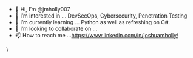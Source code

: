 - 👋 Hi, I’m @jmholly007
- 👀 I’m interested in ... DevSecOps, Cybersecurity, Penetration Testing
- 🌱 I’m currently learning ... Python as well as refreshing on C#. 
- 💞️ I’m looking to collaborate on ... 
- 📫 How to reach me ...https://www.linkedin.com/in/joshuamholly/

\
